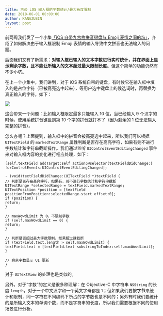 ```yaml
---
title: 再谈 iOS 输入框的字数统计/最大长度限制
date: 2018-06-01 00:00:00
author: KANGZUBIN
layout: post
---
```



前两周我们发了一个小集[「iOS 自带九宫格拼音键盘与 Emoji 表情之间的坑」](https://github.com/awesome-tips/iOS-Tips/blob/master/2018/05.md#ios-%E8%87%AA%E5%B8%A6%E4%B9%9D%E5%AE%AB%E6%A0%BC%E6%8B%BC%E9%9F%B3%E9%94%AE%E7%9B%98%E4%B8%8E-emoji-%E8%A1%A8%E6%83%85%E4%B9%8B%E9%97%B4%E7%9A%84%E5%9D%91)，介绍了如何解决由于输入框限制 Emoji 表情的输入导致中文拼音也无法输入的问题。

后面我们又有了新需求：**对输入框已输入的文本字数进行实时统计，并在界面上显示剩余字数，且不能让所输入的文本超过最大限制长度**。但这个简单的功能仍然有不少小坑。

在上一个小集中，我们讲到，对于 iOS 系统自带的键盘，有时候它在输入框中填入的是占位字符（已被高亮选中起来），等用户选中键盘上的候选词时，再替换为真正输入的字符，如下：

![](https://github.com/iOS-Tips/iOS-tech-set/blob/master/images/2018/06/1-1.jpg?raw=true)

这会带来一个问题：比如输入框限定最多只能输入 10 位，当已经输入 9 个汉字的时候，使用系统拼音键盘则第 10 个字的拼音就打不了（因为剩余的 1 位无法输入完整的拼音）。

怎么办呢？上面提到，输入框中的拼音会被高亮选中起来，所以我们可以根据 `UITextField` 的 `markedTextRange` 属性判断是否存在高亮字符，如果有则不进行字数统计和字符串截断操作。我们通过监听 `UIControlEventEditingChanged` 事件来对输入框内容的变化进行相应处理，如下：

```objc
[self.textField addTarget:self action:@selector(textFieldDidChange:) forControlEvents:UIControlEventEditingChanged];
```

```objc
- (void)textFieldDidChange:(UITextField *)textField {
// 判断是否存在高亮字符，如果有，则不进行字数统计和字符串截断
UITextRange *selectedRange = textField.markedTextRange;
UITextPosition *position = [textField positionFromPosition:selectedRange.start offset:0];
if (position) {
return;
}

// maxWowdLimit 为 0，不限制字数
if (self.maxWowdLimit == 0) {
return;
}

// 判断是否超过最大字数限制，如果超过就截断
if (textField.text.length > self.maxWowdLimit) {
textField.text = [textField.text substringToIndex:self.maxWowdLimit];
}

// 剩余字数显示 UI 更新
}
```

对于 `UITextView` 的处理也是类似的。

另外，对于“字数”的定义是很多种理解：在 Objective-C 中字符串 `NSString` 的长度 `length`，对于一个中文汉字和一个英文字母都是 1；但如果我们要按**字节**来统计和限制，同一字符在不同编码下所占的字节数也是不同的；另外有时我们要统计的是所输入文本的单词个数，而不是字符串的长度，所以我们需要根据不同的使用场景进行分析。
